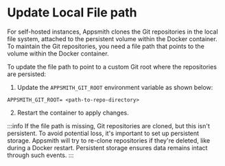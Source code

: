 # Update Local File path

For self-hosted instances, Appsmith clones the Git repositories in the local file system, attached to the persistent volume within the Docker container. To maintain the Git repositories, you need a file path that points to the volume within the Docker container.

To update the file path to point to a custom Git root where the repositories are persisted:

1.  Update the `APPSMITH_GIT_ROOT` environment variable as shown below:

```
APPSMITH_GIT_ROOT= <path-to-repo-directory>
```

2. Restart the container to apply changes.

:::info
If the file path is missing, Git repositories are cloned, but this isn't persistent. To avoid potential loss, it's important to set up persistent storage. Appsmith will try to re-clone repositories if they're deleted, like during a Docker restart. Persistent storage ensures data remains intact through such events.
:::
